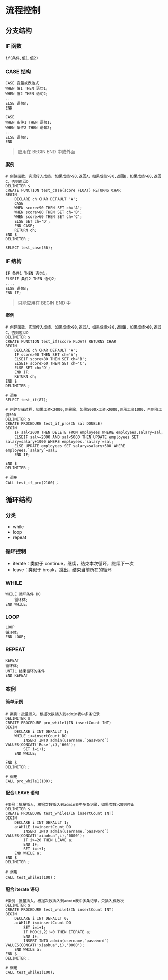 # 流程控制

## 分支结构

### IF 函数

```mysql
if(条件,值1,值2)
```

### CASE 结构

```mysql
CASE 变量或表达式
WHEN 值1 THEN 语句1;
WHEN 值2 THEN 语句2;
...
ELSE 语句n;
END 
```

```mysql
CASE 
WHEN 条件1 THEN 语句1;
WHEN 条件2 THEN 语句2;
...
ELSE 语句n;
END 
```

> 应用在 BEGIN END 中或外面

#### 案例

```mysql
# 创建函数，实现传入成绩，如果成绩>90,返回A，如果成绩>80,返回B，如果成绩>60,返回C，否则返回D
DELIMITER $
CREATE FUNCTION test_case(score FLOAT) RETURNS CHAR
BEGIN 
	DECLARE ch CHAR DEFAULT 'A';
	CASE 
	WHEN score>90 THEN SET ch='A';
	WHEN score>80 THEN SET ch='B';
	WHEN score>60 THEN SET ch='C';
	ELSE SET ch='D';
	END CASE;
	RETURN ch;
END $
DELIMITER ;

SELECT test_case(56);
```

### IF 结构

```mysql
IF 条件1 THEN 语句1;
ELSEIF 条件2 THEN 语句2;
....
ELSE 语句n;
END IF;
```

> 只能应用在 BEGIN END 中

#### 案例

```mysql
# 创建函数，实现传入成绩，如果成绩>90,返回A，如果成绩>80,返回B，如果成绩>60,返回C，否则返回D
DELIMITER $
CREATE FUNCTION test_if(score FLOAT) RETURNS CHAR
BEGIN
	DECLARE ch CHAR DEFAULT 'A';
	IF score>90 THEN SET ch='A';
	ELSEIF score>80 THEN SET ch='B';
	ELSEIF score>60 THEN SET ch='C';
	ELSE SET ch='D';
	END IF;
	RETURN ch;
END $
DELIMITER ;

# 调用
SELECT test_if(87);

# 创建存储过程，如果工资<2000,则删除，如果5000>工资>2000,则涨工资1000，否则涨工资500
DELIMITER $
CREATE PROCEDURE test_if_pro(IN sal DOUBLE)
BEGIN
	IF sal<2000 THEN DELETE FROM employees WHERE employees.salary=sal;
	ELSEIF sal>=2000 AND sal<5000 THEN UPDATE employees SET salary=salary+1000 WHERE employees.`salary`=sal;
	ELSE UPDATE employees SET salary=salary+500 WHERE employees.`salary`=sal;
	END IF;
	
END $
DELIMITER ;

# 调用
CALL test_if_pro(2100)；
```

## 循环结构

### 分类

- while
- loop
- repeat

### 循环控制

- iterate：类似于 continue，继续，结束本次循环，继续下一次
- leave：类似于 break，跳出，结束当前所在的循环

### WHILE

```mysql
WHILE 循环条件 DO
	循环体;
END WHILE;
```

### LOOP

```mysql
LOOP 
循环体;
END LOOP;
```

### REPEAT

```mysql
REPEAT 
循环体;
UNTIL 结束循环的条件
END REPEAT
```

### 案例

#### 简单示例

```mysql
# 案例：批量插入，根据次数插入到admin表中多条记录
DELIMITER $
CREATE PROCEDURE pro_while1(IN insertCount INT)
BEGIN
	DECLARE i INT DEFAULT 1;
	WHILE i<=insertCount DO
		INSERT INTO admin(username,`password`) VALUES(CONCAT('Rose',i),'666');
		SET i=i+1;
	END WHILE;
	
END $
DELIMITER ;

# 调用
CALL pro_while1(100);
```

#### 配合 LEAVE 语句

```mysql
#案例：批量插入，根据次数插入到admin表中多条记录，如果次数>20则停止
DELIMITER $
CREATE PROCEDURE test_while1(IN insertCount INT)
BEGIN
	DECLARE i INT DEFAULT 1;
	a:WHILE i<=insertCount DO
		INSERT INTO admin(username,`password`) VALUES(CONCAT('xiaohua',i),'0000');
		IF i>=20 THEN LEAVE a;
		END IF;
		SET i=i+1;
	END WHILE a;
END $
DELIMITER ;

# 调用
CALL test_while1(100)；
```

#### 配合 iterate 语句

```mysql
#案例：批量插入，根据次数插入到admin表中多条记录，只插入偶数次
DELIMITER $
CREATE PROCEDURE test_while1(IN insertCount INT)
BEGIN
	DECLARE i INT DEFAULT 0;
	a:WHILE i<=insertCount DO
		SET i=i+1;
		IF MOD(i,2)!=0 THEN ITERATE a;
		END IF;
		INSERT INTO admin(username,`password`) VALUES(CONCAT('xiaohua',i),'0000');
	END WHILE a;
END $
DELIMITER ;

# 调用
CALL test_while1(100);
```

